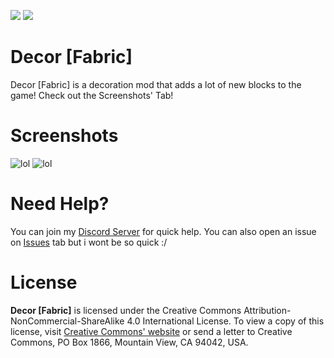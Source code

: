 [![](https://img.shields.io/discord/839440449147240489?color=5865F2&label=Discord&logo=Discord&logoColor=5865F2&style=for-the-badge)](https://discord.gg/VSgTpTGZ8A) [![](https://shields.io/badge/CurseForge-Click%20Here-F16436?logo=curseforge&style=for-the-badge&logoColor=F16436)](https://www.curseforge.com/minecraft/mc-mods/decor4fabric)
# Decor [Fabric]
Decor [Fabric] is a decoration mod that adds a lot of new blocks to the game!
Check out the Screenshots' Tab!

# Screenshots

![lol](https://media.discordapp.net/attachments/571421269740879887/898886942903656448/Screenshot1.png?width=856&height=554)
![lol](https://media.discordapp.net/attachments/571421269740879887/898886941305626634/Screenshot2.png?width=740&height=554)

# Need Help?
You can join my [Discord Server](https://discord.gg/VSgTpTGZ8A) for quick help. You can also open an issue on [Issues](https://github.com/GmsGarcia/decor4fabric/issues) tab but i wont be so quick :/

# License

**Decor [Fabric]** is licensed under the Creative Commons Attribution-NonCommercial-ShareAlike 4.0 International License. To view a copy of this license, visit [Creative Commons' website](http://creativecommons.org/licenses/by-nc-sa/4.0/) or send a letter to Creative Commons, PO Box 1866, Mountain View, CA 94042, USA.
